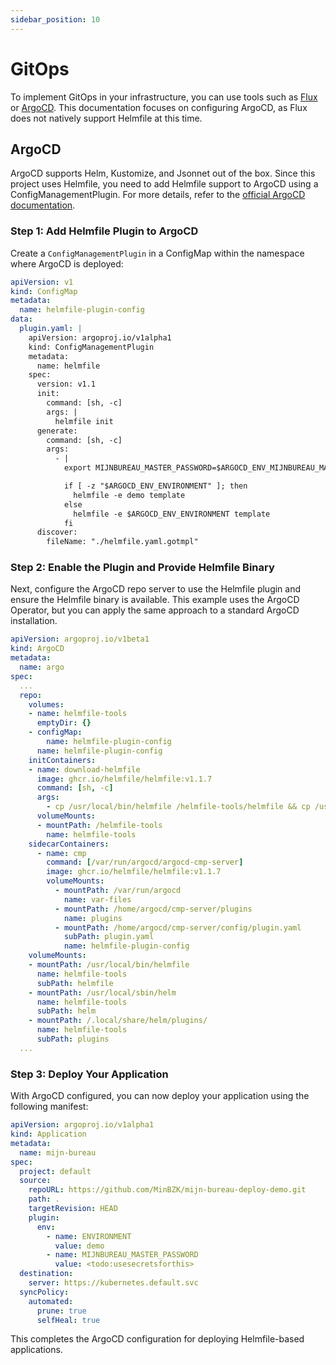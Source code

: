 ```yaml
---
sidebar_position: 10
---
```


# GitOps

To implement GitOps in your infrastructure, you can use tools such as [Flux](https://fluxcd.io/) or [ArgoCD](https://argo-cd.readthedocs.io/en/stable/). This documentation focuses on configuring ArgoCD, as Flux does not natively support Helmfile at this time.

## ArgoCD

ArgoCD supports Helm, Kustomize, and Jsonnet out of the box. Since this project uses Helmfile, you need to add Helmfile support to ArgoCD using a ConfigManagementPlugin. For more details, refer to the [official ArgoCD documentation](https://argo-cd.readthedocs.io/en/stable/operator-manual/config-management-plugins/).

### Step 1: Add Helmfile Plugin to ArgoCD

Create a `ConfigManagementPlugin` in a ConfigMap within the namespace where ArgoCD is deployed:

```yaml
apiVersion: v1
kind: ConfigMap
metadata:
  name: helmfile-plugin-config
data:
  plugin.yaml: |
    apiVersion: argoproj.io/v1alpha1
    kind: ConfigManagementPlugin
    metadata:
      name: helmfile
    spec:
      version: v1.1
      init:
        command: [sh, -c]
        args: | 
          helmfile init
      generate:
        command: [sh, -c]
        args:
          - |
            export MIJNBUREAU_MASTER_PASSWORD=$ARGOCD_ENV_MIJNBUREAU_MASTER_PASSWORD

            if [ -z "$ARGOCD_ENV_ENVIRONMENT" ]; then
              helmfile -e demo template
            else
              helmfile -e $ARGOCD_ENV_ENVIRONMENT template
            fi
      discover:
        fileName: "./helmfile.yaml.gotmpl"
```

### Step 2: Enable the Plugin and Provide Helmfile Binary

Next, configure the ArgoCD repo server to use the Helmfile plugin and ensure the Helmfile binary is available. This example uses the ArgoCD Operator, but you can apply the same approach to a standard ArgoCD installation.

```yaml
apiVersion: argoproj.io/v1beta1
kind: ArgoCD
metadata:
  name: argo
spec:
  ...
  repo:
    volumes:
    - name: helmfile-tools
      emptyDir: {}
    - configMap:
        name: helmfile-plugin-config
      name: helmfile-plugin-config
    initContainers:
    - name: download-helmfile
      image: ghcr.io/helmfile/helmfile:v1.1.7
      command: [sh, -c]
      args:
        - cp /usr/local/bin/helmfile /helmfile-tools/helmfile && cp /usr/local/bin/helm /helmfile-tools/helm && cp -r /helm/.local/share/helm/plugins/  /helmfile-tools/plugins/
      volumeMounts:
      - mountPath: /helmfile-tools
        name: helmfile-tools
    sidecarContainers:
      - name: cmp
        command: [/var/run/argocd/argocd-cmp-server]
        image: ghcr.io/helmfile/helmfile:v1.1.7
        volumeMounts:
          - mountPath: /var/run/argocd
            name: var-files
          - mountPath: /home/argocd/cmp-server/plugins
            name: plugins
          - mountPath: /home/argocd/cmp-server/config/plugin.yaml
            subPath: plugin.yaml
            name: helmfile-plugin-config
    volumeMounts:
    - mountPath: /usr/local/bin/helmfile
      name: helmfile-tools
      subPath: helmfile
    - mountPath: /usr/local/sbin/helm
      name: helmfile-tools
      subPath: helm
    - mountPath: /.local/share/helm/plugins/
      name: helmfile-tools
      subPath: plugins
  ...
```

### Step 3: Deploy Your Application

With ArgoCD configured, you can now deploy your application using the following manifest:

```yaml
apiVersion: argoproj.io/v1alpha1
kind: Application
metadata:
  name: mijn-bureau
spec:
  project: default
  source:
    repoURL: https://github.com/MinBZK/mijn-bureau-deploy-demo.git
    path: .
    targetRevision: HEAD
    plugin:
      env:
        - name: ENVIRONMENT
          value: demo
        - name: MIJNBUREAU_MASTER_PASSWORD
          value: <todo:usesecretsforthis>
  destination:
    server: https://kubernetes.default.svc
  syncPolicy:
    automated:
      prune: true
      selfHeal: true
```

This completes the ArgoCD configuration for deploying Helmfile-based applications.
